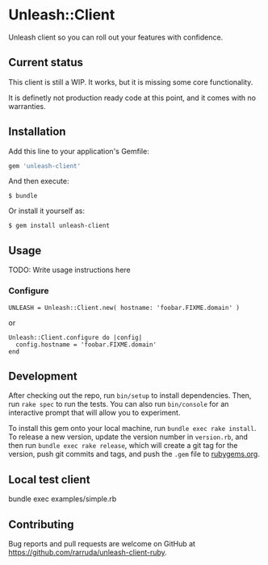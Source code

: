 # Unleash::Client

Unleash client so you can roll out your features with confidence.

## Current status

This client is still a WIP. It works, but it is missing some core functionality.

It is definetly not production ready code at this point, and it comes with no warranties.

## Installation

Add this line to your application's Gemfile:

```ruby
gem 'unleash-client'
```

And then execute:

    $ bundle

Or install it yourself as:

    $ gem install unleash-client

## Usage

TODO: Write usage instructions here


### Configure

```
UNLEASH = Unleash::Client.new( hostname: 'foobar.FIXME.domain' )
```

or
```
Unleash::Client.configure do |config|
  config.hostname = 'foobar.FIXME.domain'
end
```

## Development

After checking out the repo, run `bin/setup` to install dependencies. Then, run `rake spec` to run the tests. You can also run `bin/console` for an interactive prompt that will allow you to experiment.

To install this gem onto your local machine, run `bundle exec rake install`. To release a new version, update the version number in `version.rb`, and then run `bundle exec rake release`, which will create a git tag for the version, push git commits and tags, and push the `.gem` file to [rubygems.org](https://rubygems.org).

## Local test client

bundle exec examples/simple.rb


## Contributing

Bug reports and pull requests are welcome on GitHub at https://github.com/rarruda/unleash-client-ruby.

